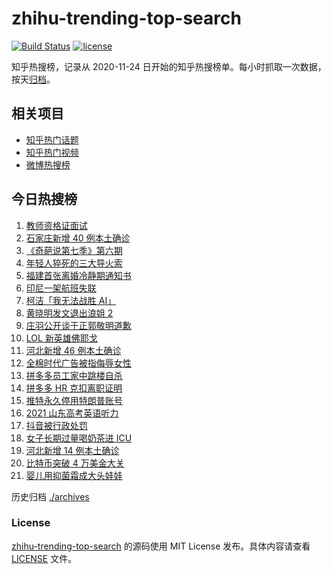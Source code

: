 # zhihu-trending-top-search

[![Build Status](https://github.com/justjavac/zhihu-trending-top-search/workflows/ci/badge.svg?branch=main)](https://github.com/justjavac/zhihu-trending-top-search/actions)
[![license](https://img.shields.io/github/license/justjavac/zhihu-trending-top-search)](https://github.com/justjavac/zhihu-trending-top-search/blob/main/LICENSE)

知乎热搜榜，记录从 2020-11-24 日开始的知乎热搜榜单。每小时抓取一次数据，按天[归档](./archives)。

## 相关项目

- [知乎热门话题](https://github.com/justjavac/zhihu-trending-hot-questions)
- [知乎热门视频](https://github.com/justjavac/zhihu-trending-hot-video)
- [微博热搜榜](https://github.com/justjavac/weibo-trending-hot-search)

## 今日热搜榜

<!-- BEGIN -->
<!-- 最后更新时间 Sun Jan 10 2021 18:23:10 GMT+0800 (CST) -->
1. [教师资格证面试](https://www.zhihu.com/search?q=教资面试)
1. [石家庄新增 40 例本土确诊](https://www.zhihu.com/search?q=石家庄疫情)
1. [《奇葩说第七季》第六期](https://www.zhihu.com/search?q=奇葩说第七季)
1. [年轻人猝死的三大导火索](https://www.zhihu.com/search?q=年轻人猝死)
1. [福建首张离婚冷静期通知书](https://www.zhihu.com/search?q=离婚冷静期)
1. [印尼一架航班失联](https://www.zhihu.com/search?q=印尼航班失联)
1. [柯洁「我无法战胜 AI」](https://www.zhihu.com/search?q=柯洁)
1. [黄晓明发文退出浪姐 2](https://www.zhihu.com/search?q=黄晓明退出浪姐)
1. [庄羽公开谈于正郭敬明道歉](https://www.zhihu.com/search?q=郭敬明道歉)
1. [LOL 新英雄佛耶戈](https://www.zhihu.com/search?q=lol新英雄)
1. [河北新增 46 例本土确诊](https://www.zhihu.com/search?q=河北疫情)
1. [全棉时代广告被指侮辱女性](https://www.zhihu.com/search?q=全棉时代)
1. [拼多多员工家中跳楼自杀](https://www.zhihu.com/search?q=拼多多员工跳楼)
1. [拼多多 HR 克扣离职证明](https://www.zhihu.com/search?q=拼多多离职)
1. [推特永久停用特朗普账号](https://www.zhihu.com/search?q=特朗普推特)
1. [2021 山东高考英语听力](https://www.zhihu.com/search?q=山东高考听力)
1. [抖音被行政处罚](https://www.zhihu.com/search?q=抖音)
1. [女子长期过量喝奶茶进 ICU](https://www.zhihu.com/search?q=喝奶茶进icu)
1. [河北新增 14 例本土确诊](https://www.zhihu.com/search?q=河北新增)
1. [比特币突破 4 万美金大关](https://www.zhihu.com/search?q=比特币)
1. [婴儿用抑菌霜成大头娃娃](https://www.zhihu.com/search?q=婴儿抑菌霜)
<!-- END -->

历史归档 [./archives](./archives)

### License

[zhihu-trending-top-search](https://github.com/justjavac/zhihu-trending-top-search) 的源码使用 MIT License 发布。具体内容请查看 [LICENSE](./LICENSE) 文件。
